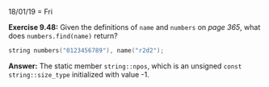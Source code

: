 18/01/19 = Fri

**Exercise 9.48:** Given the definitions of `name` and `numbers` on *page 365*, what does `numbers.find(name)` return?

```c++
string numbers("0123456789"), name("r2d2");
```

**Answer:** The static member `string::npos`, which is an unsigned `const string::size_type` initialized with value -1.